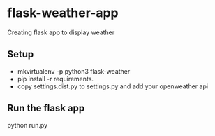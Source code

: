 
# flask-weather-app

Creating flask app to display weather

## Setup
* mkvirtualenv -p python3 flask-weather
* pip install -r requirements.
* copy settings.dist.py to settings.py and add your openweather api

## Run the flask app
python run.py
